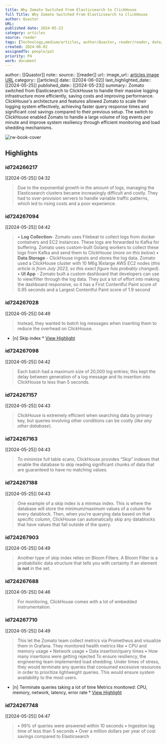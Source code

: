 ```yaml
---
title: Why Zomato Switched From Elasticsearch to ClickHouse
full Title: Why Zomato Switched From Elasticsearch to ClickHouse
author: Quastor
URL: 
published date: 2024-05-23
category: articles
source: reader
tags: [Technology,medium/articles, author/Quastor, reader/reader, date/2024-05-25, area/reader]
created: 2024-06-02
assignedTo: people/pal
priority: P4
work: document
---
```

author:: [[Quastor]]
note:: 
source:: [[reader]]
url:: 
image_url:: [articles image URL](https://readwise-assets.s3.amazonaws.com/static/images/article1.be68295a7e40.png)
category:: [[articles]]
date:: [[2024-06-02]]
last_highlighted_date:: [[2024-05-25]]
published_date:: [[2024-05-23]]
summary:: Zomato switched from Elasticsearch to ClickHouse to handle their massive logging infrastructure more efficiently, saving costs and improving performance. ClickHouse's architecture and features allowed Zomato to scale their logging system effectively, achieving faster query response times and significant cost savings compared to their previous setup. The switch to ClickHouse enabled Zomato to handle a large volume of log events per minute and improve system resiliency through efficient monitoring and load shedding mechanisms.


![rw-book-cover](https://readwise-assets.s3.amazonaws.com/static/images/article1.be68295a7e40.png)

## Highlights
### id724266217
[[2024-05-25]] 04:32
> Due to the exponential growth in the amount of logs, managing the Elasticsearch clusters became increasingly difficult and costly. They had to over-provision servers to handle variable traffic patterns, which led to rising costs and a poor experience.


### id724267094
[[2024-05-25]] 04:42
> • **Log Collection**- Zomato uses Filebeat to collect logs from docker containers and EC2 instances. These logs are forwarded to Kafka for buffering. Zomato uses custom-built Golang workers to collect these logs from Kafka and send them to ClickHouse (*more on this below*)
> • **Data Storage** - ClickHouse ingests and stores the log data. Zomato used a ClickHouse cluster with 10 M6g.16xlarge AWS EC2 nodes (*this article is from July 2023, so this exact figure has probably changed*).
> • **UI App** - Zomato built a custom dashboard that developers can use to view/filter through the log data. They put a lot of effort into making the dashboard responsive, so it has a First Contentful Paint score of 0.95 seconds and a Largest Contentful Paint score of 1.9 second


### id724267028
[[2024-05-25]] 04:49
> Instead, they wanted to *batch* log messages when inserting them to reduce the overhead on ClickHouse.

- [n] Skip index  * [View Highlight](https://read.readwise.io/read/01hyqj1j5vpf5t05h4kn04v0t2)


### id724267098
[[2024-05-25]] 04:42
> Each batch had a maximum size of 20,000 log entries; this kept the delay between generation of a log message and its insertion into ClickHouse to less than 5 seconds.


### id724267157
[[2024-05-25]] 04:43
> ClickHouse is extremely efficient when searching data by primary key, but queries involving other conditions can be costly (*like any other database*).


### id724267163
[[2024-05-25]] 04:43
> To minimize full table scans, ClickHouse provides “Skip” indexes that enable the database to skip reading significant chunks of data that are guaranteed to have no matching values.


### id724267188
[[2024-05-25]] 04:43
> One example of a skip index is a minmax index. This is where the database will store the minimum/maximum values of a column for every datablock. Then, when you’re querying data based on that specific column, ClickHouse can automatically skip any datablocks that have values that fall outside of the query.


### id724267903
[[2024-05-25]] 04:49
> Another type of skip index relies on Bloom Filters. A Bloom Filter is a probabilistic data structure that tells you with certainty if an element **is not** in the set.


### id724267688
[[2024-05-25]] 04:46
> For monitoring, ClickHouse comes with a lot of embedded instrumentation.


### id724267710
[[2024-05-25]] 04:49
> This let the Zomato team collect metrics via Prometheus and visualize them in Grafana.
> They monitored health metrics like
> • CPU and memory usage
> • Network usage
> • Data insertion/query times
> • How many insertions were getting rejected
> To ensure resiliency, the engineering team implemented load shedding. Under times of stress, they would terminate any queries that consumed excessive resources in order to prioritize lightweight queries. This would ensure system availability to the most users.

- [n] Terminate queries taking a lot of time 
   Metrics monitored: CPU, memory, network, latency, error rate  * [View Highlight](https://read.readwise.io/read/01hyqj9qt2mftkbw1dwmvrsjcz)


### id724267748
[[2024-05-25]] 04:47
> • 99% of queries were answered within 10 seconds
> • Ingestion lag time of less than 5 seconds
> • Over a million dollars per year of cost savings compared to Elasticsearch


